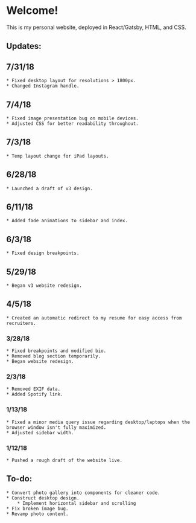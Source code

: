 # Welcome!

This is my personal website, deployed in React/Gatsby, HTML, and CSS.

## Updates:

## 7/31/18

    * Fixed desktop layout for resolutions > 1800px.
    * Changed Instagram handle.

## 7/4/18

    * Fixed image presentation bug on mobile devices.
    * Adjusted CSS for better readability throughout.

## 7/3/18
    
    * Temp layout change for iPad layouts.

## 6/28/18

    * Launched a draft of v3 design. 

## 6/11/18

    * Added fade animations to sidebar and index.

## 6/3/18

    * Fixed design breakpoints.


## 5/29/18

    * Began v3 website redesign.


## 4/5/18

    * Created an automatic redirect to my resume for easy access from recruiters.


### 3/28/18
    
    * Fixed breakpoints and modified bio.
    * Removed blog section temporarily.
    * Began website redesign.

### 2/3/18

    * Removed EXIF data.
    * Added Spotify link.

### 1/13/18

    * Fixed a minor media query issue regarding desktop/laptops when the browser window isn't fully maximized.
    * Adjusted sidebar width.

### 1/12/18

    * Pushed a rough draft of the website live.

## To-do:

    * Convert photo gallery into components for cleaner code.
    * Construct desktop design.
        * Implement horizontal sidebar and scrolling
    * Fix broken image bug.
    * Revamp photo content.
